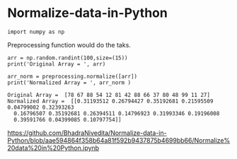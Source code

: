 # Normalize-data-in-Python

```from sklearn import preprocessing
import numpy as np 
```
Preprocessing function would do the taks.

```
arr = np.random.randint(100,size=(15))
print('Original Array = ', arr)

arr_norm = preprocessing.normalize([arr])
print('Normalized Array = ', arr_norm )
```

```
Original Array =  [78 67 88 54 12 81 42 88 66 37 80 48 99 11 27]
Normalized Array =  [[0.31193512 0.26794427 0.35192681 0.21595509 0.04799002 0.32393263
  0.16796507 0.35192681 0.26394511 0.14796923 0.31993346 0.19196008
  0.39591766 0.04399085 0.10797754]]
```
https://github.com/BhadraNivedita/Normalize-data-in-Python/blob/aae594864f358b64a81f592b9437875b4699bb66/Normalize%20data%20in%20Python.ipynb
